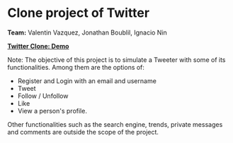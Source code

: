 <h1>Clone project of Twitter </h1>

<strong>Team:</strong>  Valentin Vazquez, Jonathan Boublil, Ignacio Nin

<strong><a href="https://ejercicio-twitter-p13avn8nj-ijv.vercel.app/">Twitter Clone: Demo</a></strong> 

Note: 
The objective of this project is to simulate a Tweeter with some of its functionalities. Among them are the options of:
- Register and Login with an email and username
- Tweet
- Follow / Unfollow
- Like
- View a person's profile.

Other functionalities such as the search engine, trends, private messages and comments are outside the scope of the project.
